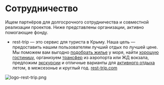 # Сотрудничество
Ищем партнёров для долгосрочного сотрудничества и совместной реализации проектов.
Ниже представлены организации, активно помогающие фонду.

* rest-trip — это сервис для туриста в Крыму. Наша цель — предоставить нашим пользователям лучший отдых по лучшей цене.
Мы поможем вам выгодно [подобрать жилье](http://rest-trip.com//topics/zhile/) у моря, 
найти [хорошую гостиницу](http://rest-trip.com//gostinitsyi), 
организуем [трансфер](http://rest-trip.com//taksi/) из
 аэропорта или ЖД вокзала, предложим [экскурсии](http://rest-trip.com//topics/ekskursii/) 
 и отличные варианты для [активного отдыха](http://rest-trip.com//topics/aktivnyiy-otdyih/) 
 летом, в межсезонье и круглый год.
[rest-trip.com](http://rest-trip.com)

![logo-rest-trip.png](http://gorod-mechty.org/wp-content/uploads/2014/01/logo-rest-trip.png)
